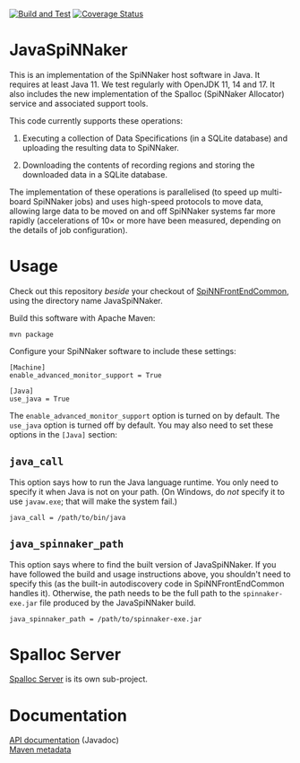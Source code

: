 [![Build and Test](https://github.com/SpiNNakerManchester/JavaSpiNNaker/actions/workflows/build.yml/badge.svg)](https://github.com/SpiNNakerManchester/JavaSpiNNaker/actions/workflows/build.yml)
[![Coverage Status](https://coveralls.io/repos/github/SpiNNakerManchester/JavaSpiNNaker/badge.svg?branch=master)](https://coveralls.io/github/SpiNNakerManchester/JavaSpiNNaker?branch=master)

# JavaSpiNNaker
This is an implementation of the SpiNNaker host software in Java. It requires at least Java 11. We test regularly with OpenJDK 11, 14 and 17. It also includes the new implementation of the Spalloc (SpiNNaker Allocator) service and associated support tools.

This code currently supports these operations:

1. Executing a collection of Data Specifications (in a SQLite database) and uploading the resulting data to SpiNNaker.

2. Downloading the contents of recording regions and storing the downloaded data in a SQLite database.

The implementation of these operations is parallelised (to speed up multi-board SpiNNaker jobs) and uses high-speed protocols to move data, allowing large data to be moved on and off SpiNNaker systems far more rapidly (accelerations of 10&times; or more have been measured, depending on the details of job configuration).

# Usage
Check out this repository _beside_ your checkout of [SpiNNFrontEndCommon](https://github.com/SpiNNakerManchester/SpiNNFrontEndCommon), using the directory name JavaSpiNNaker.

Build this software with Apache Maven:

    mvn package

Configure your SpiNNaker software to include these settings:

    [Machine]
    enable_advanced_monitor_support = True

    [Java]
    use_java = True

The `enable_advanced_monitor_support` option is turned on by default. The `use_java` option is turned off by default. You may also need to set these options in the `[Java]` section:

## `java_call`

This option says how to run the Java language runtime. You only need to specify it when Java is not on your path. (On Windows, do _not_ specify it to use `javaw.exe`; that will make the system fail.)

    java_call = /path/to/bin/java

## `java_spinnaker_path`

This option says where to find the built version of JavaSpiNNaker. If you have followed the build and usage instructions above, you shouldn't need to specify this (as the built-in autodiscovery code in SpiNNFrontEndCommon handles it). Otherwise, the path needs to be the full path to the `spinnaker-exe.jar` file produced by the JavaSpiNNaker build.

    java_spinnaker_path = /path/to/spinnaker-exe.jar

# Spalloc Server
[Spalloc Server](https://github.com/SpiNNakerManchester/JavaSpiNNaker/tree/master/SpiNNaker-allocserv) is its own sub-project.

# Documentation
[API documentation](https://spinnakermanchester.github.io/JavaSpiNNaker/apidocs/) (Javadoc)
<br>
[Maven metadata](https://spinnakermanchester.github.io/JavaSpiNNaker/)
